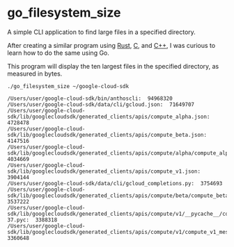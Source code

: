 # go_filesystem_size
A simple CLI application to find large files in a specified directory. 

After creating a similar program using [Rust](https://github.com/harr1424/hello_rust), [C](https://github.com/harr1424/c_filesystem_size), and [C++](https://github.com/harr1424/cpp_filesystem_size), I was curious to learn how to do the same using Go. 

This program will display the ten largest files in the specified directory, as measured in bytes. 



```
./go_filesystem_size ~/google-cloud-sdk 
```

```
/Users/user/google-cloud-sdk/bin/anthoscli:  94968320
/Users/user/google-cloud-sdk/data/cli/gcloud.json:  71649707
/Users/user/google-cloud-sdk/lib/googlecloudsdk/generated_clients/apis/compute_alpha.json:  4728478
/Users/user/google-cloud-sdk/lib/googlecloudsdk/generated_clients/apis/compute_beta.json:  4147516
/Users/user/google-cloud-sdk/lib/googlecloudsdk/generated_clients/apis/compute/alpha/compute_alpha_messages.py:  4034669
/Users/user/google-cloud-sdk/lib/googlecloudsdk/generated_clients/apis/compute_v1.json:  3904144
/Users/user/google-cloud-sdk/data/cli/gcloud_completions.py:  3754693
/Users/user/google-cloud-sdk/lib/googlecloudsdk/generated_clients/apis/compute/beta/compute_beta_messages.py:  3537222
/Users/user/google-cloud-sdk/lib/googlecloudsdk/generated_clients/apis/compute/v1/__pycache__/compute_v1_messages.cpython-37.pyc:  3388318
/Users/user/google-cloud-sdk/lib/googlecloudsdk/generated_clients/apis/compute/v1/compute_v1_messages.py:  3360648
```

